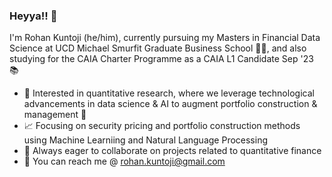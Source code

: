 ### Heyya!! 👋

I'm Rohan Kuntoji (he/him), currently pursuing my Masters in Financial Data Science at UCD Michael Smurfit Graduate Business School 🙇‍♂️, and also studying for the CAIA Charter Programme as a CAIA L1 Candidate Sep '23 📚  

* 🧐 Interested in quantitative research, where we leverage technological advancements in data science & AI to augment portfolio construction & management 💸
* 📈 Focusing on security pricing and portfolio construction methods using Machine Learniing and Natural Language Processing
* 👯 Always eager to collaborate on projects related to quantitative finance
* 📧 You can reach me @ rohan.kuntoji@gmail.com 


<!--
**kuntojirohan/kuntojirohan** is a ✨ _special_ ✨ repository because its `README.md` (this file) appears on your GitHub profile.

Here are some ideas to get you started:

- 🔭 I’m currently working on ...
- 🌱 I’m currently learning ...
- 👯 I’m looking to collaborate on ...
- 🤔 I’m looking for help with ...
- 💬 Ask me about ...
- 📫 How to reach me: ...
- 😄 Pronouns: ...
- ⚡ Fun fact: ...
-->
